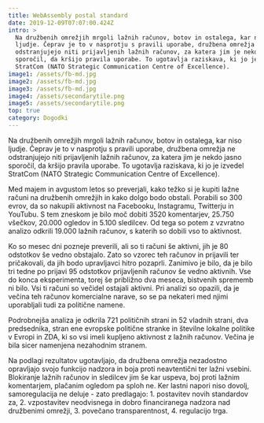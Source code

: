 ```yaml
---
title: WebAssembly postal standard
date: 2019-12-09T07:07:00.424Z
intro: >
  Na družbenih omrežjih mrgoli lažnih računov, botov in ostalega, kar niso
  ljudje. Čeprav je to v nasprotju s pravili uporabe, družbena omrežja ne
  odstranjujejo niti prijavljenih lažnih računov, za katera jim je nekdo jasno
  sporočil, da kršijo pravila uporabe. To ugotavlja raziskava, ki jo je izvedel
  StratCom (NATO Strategic Communication Centre of Excellence).
image1: /assets/fb-md.jpg
image2: /assets/fb-md.jpg
image3: /assets/fb-md.jpg
image4: /assets/secondarytile.png
image5: /assets/secondarytile.png
top: true
category: Dogodki
---
```


Na družbenih omrežjih mrgoli lažnih računov, botov in ostalega, kar niso ljudje. Čeprav je to v nasprotju s pravili uporabe, družbena omrežja ne odstranjujejo niti prijavljenih lažnih računov, za katera jim je nekdo jasno sporočil, da kršijo pravila uporabe. To ugotavlja raziskava, ki jo je izvedel StratCom (NATO Strategic Communication Centre of Excellence).

Med majem in avgustom letos so preverjali, kako težko si je kupiti lažne računi na družbenih omrežjih in kako dolgo bodo obstali. Porabili so 300 evrov, da so nakupili aktivnost na Facebooku, Instagramu, Twitterju in YouTubu. S tem zneskom je bilo moč dobiti 3520 komentarjev, 25.750 všečkov, 20.000 ogledov in 5.100 sledilcev. Od tega so potem z vzvratno analizo odkrili 19.000 lažnih računov, s katerih so dobili vso to aktivnost.

Ko so mesec dni pozneje preverili, ali so ti računi še aktivni, jih je 80 odstotkov še vedno obstajalo. Zato so vzorec teh računov in prijavili ter pričakovali, da jih bodo upravljavci hitro pozaprli. Zanimivo je bilo, da je bilo tri tedne po prijavi 95 odstotkov prijavljenih računov še vedno aktivnih. Vse do konca eksperimenta, torej še približno dva meseca, bistvenih sprememb ni bilo. Vsi ti računi so večidel ostajali aktivni. Pri analizi so opazili, da je večina teh računov komercialne narave, so se pa nekateri med njimi uporabljali tudi za politične namene.

Podrobnejša analiza je odkrila 721 političnih strani in 52 vladnih strani, dva predsednika, stran ene evropske politične stranke in številne lokalne politike v Evropi in ZDA, ki so vsi imeli kupljeno aktivnost z lažnih računov. Večina je bila sicer namenjena nezahodnim stranem.

Na podlagi rezultatov ugotavljajo, da družbena omrežja nezadostno opravljajo svojo funkcijo nadzora in boja proti neavtentični ter lažni vsebini. Blokiranje lažnih računov in sledilcev jim še kar uspeva, boj proti lažnim komentarjem, plačanim ogledom pa sploh ne. Ker lastni napori niso dovolj, samoregulacija ne deluje - zato predlagajo: 1. postavitev novih standardov za, 2. vzpostavitev neodvisnega in dobro financiranega nadzora nad družbenimi omrežji, 3. povečano transparentnost, 4. regulacijo trga.
